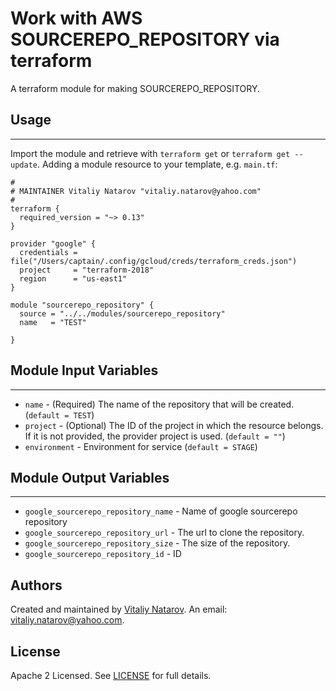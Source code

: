 # Work with AWS SOURCEREPO_REPOSITORY via terraform

A terraform module for making SOURCEREPO_REPOSITORY.


## Usage
----------------------
Import the module and retrieve with ```terraform get``` or ```terraform get --update```. Adding a module resource to your template, e.g. `main.tf`:

```
#
# MAINTAINER Vitaliy Natarov "vitaliy.natarov@yahoo.com"
#
terraform {
  required_version = "~> 0.13"
}

provider "google" {
  credentials = file("/Users/captain/.config/gcloud/creds/terraform_creds.json")
  project     = "terraform-2018"
  region      = "us-east1"
}

module "sourcerepo_repository" {
  source = "../../modules/sourcerepo_repository"
  name   = "TEST"

}
```

## Module Input Variables
----------------------
- `name` - (Required) The name of the repository that will be created. (`default = TEST`)
- `project` - (Optional) The ID of the project in which the resource belongs. If it is not provided, the provider project is used. (`default = ""`)
- `environment` - Environment for service (`default = STAGE`)

## Module Output Variables
----------------------
- `google_sourcerepo_repository_name` - Name of google sourcerepo repository
- `google_sourcerepo_repository_url` - The url to clone the repository.
- `google_sourcerepo_repository_size` - The size of the repository.
- `google_sourcerepo_repository_id` - ID


## Authors

Created and maintained by [Vitaliy Natarov](https://github.com/SebastianUA). An email: [vitaliy.natarov@yahoo.com](vitaliy.natarov@yahoo.com).

## License

Apache 2 Licensed. See [LICENSE](https://github.com/SebastianUA/terraform/blob/master/LICENSE) for full details.
